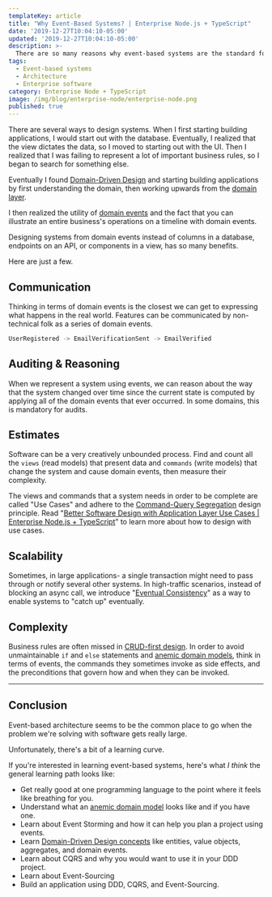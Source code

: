 ```yaml
---
templateKey: article
title: "Why Event-Based Systems? | Enterprise Node.js + TypeScript"
date: '2019-12-27T10:04:10-05:00'
updated: '2019-12-27T10:04:10-05:00'
description: >-
  There are so many reasons why event-based systems are the standard for large-scale enterprise applications like GitHub, Facebook, Google, etc. In this article, I list a few reasons why I believe in 'em.
tags:
  - Event-based systems
  - Architecture
  - Enterprise software
category: Enterprise Node + TypeScript
image: /img/blog/enterprise-node/enterprise-node.png
published: true
---
```


There are several ways to design systems. When I first starting building applications, I would start out with the database. Eventually, I realized that the view dictates the data, so I moved to starting out with the UI. Then I realized that I was failing to represent a lot of important business rules, so I began to search for something else.

Eventually I found [Domain-Driven Design](/articles/domain-driven-design-intro/) and starting building applications by first understanding the domain, then working upwards from the [domain layer](/articles/enterprise-typescript-nodejs/clean-nodejs-architecture/).

I then realized the utility of [domain events](/articles/typescript-domain-driven-design/chain-business-logic-domain-events/) and the fact that you can illustrate an entire business's operations on a timeline with domain events.

Designing systems from domain events instead of columns in a database, endpoints on an API, or components in a view, has so many benefits.

Here are just a few.

## Communication 

Thinking in terms of domain events is the closest we can get to expressing what happens in the real world. Features can be communicated by non-technical folk as a series of domain events.

```bash
UserRegistered -> EmailVerificationSent -> EmailVerified
```

## Auditing & Reasoning

When we represent a system using events, we can reason about the way that the system changed over time since the current state is computed by applying all of the domain events that ever occurred. In some domains, this is mandatory for audits.

## Estimates 

Software can be a very creatively unbounded process. Find and count all the `views` (read models) that present data and `commands` (write models) that change the system and cause domain events, then measure their complexity.

<p class="special-quote">The views and commands that a system needs in order to be complete are called "Use Cases" and adhere to the <a href="/articles/oop-design-principles/command-query-segregation/">Command-Query Segregation</a> design principle. Read "<a href="/articles/enterprise-typescript-nodejs/application-layer-use-cases/">Better Software Design with Application Layer Use Cases | Enterprise Node.js + TypeScript</a>" to learn more about how to design with use cases.</p>

## Scalability

Sometimes, in large applications- a single transaction might need to pass through or notify several other systems. In high-traffic scenarios, instead of blocking an async call, we introduce "<a target="_blank" href="https://en.wikipedia.org/wiki/Eventual_consistency">Eventual Consistency</a>" as a way to enable systems to "catch up" eventually.

## Complexity

Business rules are often missed in [CRUD-first design](/articles/enterprise-typescript-nodejs/when-crud-mvc-isnt-enough/). In order to avoid unmaintainable `if` and `else` statements and [anemic domain models](/wiki/anemic-domain-model/), think in terms of events, the commands they sometimes invoke as side effects, and the preconditions that govern how and when they can be invoked.

---

## Conclusion

Event-based architecture seems to be the common place to go when the problem we're solving with software gets really large. 

Unfortunately, there's a bit of a learning curve.

If you're interested in learning event-based systems, here's what _I think_ the general learning path looks like:

- Get really good at one programming language to the point where it feels like breathing for you.
- Understand what an [anemic domain model](/wiki/anemic-domain-model/) looks like and if you have one.
- Learn about Event Storming and how it can help you plan a project using events.
- Learn [Domain-Driven Design concepts](/articles/domain-driven-design-intro/) like entities, value objects, aggregates, and domain events.
- Learn about CQRS and why you would want to use it in your DDD project.
- Learn about Event-Sourcing
- Build an application using DDD, CQRS, and Event-Sourcing.
